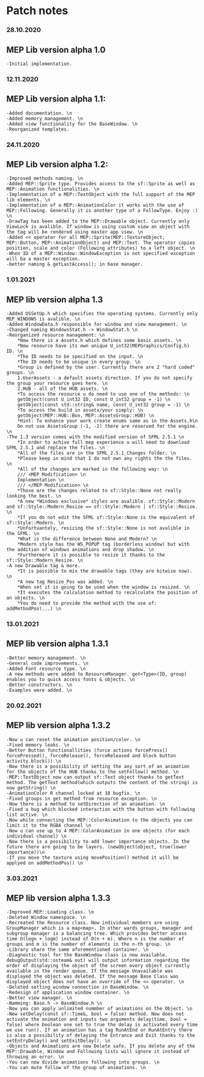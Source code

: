 # Patch notes

### 28.10.2020
## MEP Lib version alpha 1.0
	-Initial implementation.

### 12.11.2020
## MEP Lib version alpha 1.1:
	-Added documentation. \n
	-Added memory management. \n
	-Added view functionality for the BaseWindow. \n
	-Reorganized templates.

### 24.11.2020
## MEP Lib version alpha 1.2:
	-Improved methods naming. \n
	-Added MEP::Sprite type. Provides access to the sf::Sprite as well as MEP::Animation functionalities. \n
	-Implementation of a MEP::TextObject with the full support of the MEP lib elements. \n
	-Implementation of a MEP::AnimationColor it works with the use of MEP::Following. Generally it is another type of a FollowType. Enjoy :) \n
	-DrawTag has been added to the MEP::Drawable object. Currently only ViewLock is avalible. If window is using custom view an object with the tag will be rendered using master app view. \n
	-Added << operator for all MEP::Sprite(MEP::TextureObject, MEP::Button, MEP::AnimationObject) and MEP::Text. The operator copies position, scale and color (Following attributes) to a left object. \n
	-When ID of a MEP::Window::WindowException is not specified exception will ba a master exception.
	-better naming & getLastAccess(); in base manager.
### 1.01.2021
## MEP lib version alpha 1.3
	-Added OSSetUp.h which specifies the operating systems. Currently only MEP_WINDOWS is avalible. \n
	-Added WindowData.h responsible for window and view management. \n
	-Changed naming WindowsStat.h -> WindowStat.h \n
	-Reorganized resource management: \n
		*Now there is a Assets.h which defines some basic assets. \n
		*Now resource have its own unique U_int32(MEPGraphics/Config.h) ID. \n
		*The ID needs to be specified on the input. \n
		*The ID needs to be unique in every group. \n
		*Group is defined by the user. Currently there are 2 "hard coded" groups. \n
		1.UserAssets - a default assets direction. If you do not specify the group your resource goes here. \n
		2.HUB - all of the HUB assets. \n
		*To access the resource u do need to use one of the methods: \n
		getObject(const U_int32 ID, const U_int32 group = -1) \n
		getObject(const std::string& name, const U_int32 group = -1) \n
		*To access the build in assets/your simply: \n
		getObject(MEP::HUB::Box, MEP::AssetsGroup::HUB) \n
		*Hint: To enhance your work create enums same as in the Assets.h\n
		Do not use AssetsGroup (-1, -2) there are reserved for the engine. \n
	-The 1.3 version comes with the modified version of SFML 2.5.1 \n
		*In order to achive full mep experience u will need to download SFML 2.5.1 and replace the files. \n
		*All of the files are in the SFML_2.5.1_Changes folder. \n 
		*Please keep in mind that I do not own any rights the the files. \n
		*All of the changes are marked in the following way: \n
		/// <MEP Modification> \n
		Implementation \n
		/// </MEP Modification> \n
		*Those are the changes related to sf::Style::None not really looking the best. \n
		*A new *Windows exclusive* styles are avalible. sf::Style::Modern and sf::Style::Modern_Resize == sf::Style::Modern | sf::Style::Resize. \n
		*If you do not edit the SFML sf::Style::None is the equivalent of sf::Style::Modern. \n
		*Unfortuantely, resizing the sf::Style::None is not avalible in the SFML. \n
		*What is the difference between None and Modern? \n
		*Modern style has the WS_POPUP tag (borderless window) but with the addition of windows animations and drop shadow. \n
		*Furthermore it is possible to resize it thanks to the sf::Style::Modern_Resize. \n
	-A new Drawable tag & more.
		*It is possible to mix the drawable tags (they are bitwise now). \n
		*A new tag Resize_Pos was added. \n
		*When set it is going to be used when the window is resized. \n
		*It executes the calculation method to recalculate the position of an objects. \n
		*You do need to provide the method with the use of: addMethodPos(...) \n
### 13.01.2021
## MEP lib version alpha 1.3.1
	-Better memory management. \n
	-General code improvements. \n
	-Added Font resource type. \n
	-A new methods were added to ResourceManager. get<Type>(ID, group) enables you to quick access fonts & objects. \n
	-Better constructors. \n
	-Examples were added. \n
### 20.02.2021
## MEP lib version alpha 1.3.2
	-Now u can reset the animation position/color. \n
	-Fixed memory leaks. \n
	-Better Button functionallities (force actions forcePress() forcePressed(), forceRelease(), forceReleased and block button activity block()) \n
	-Now there is a possibility of setting the any sort of an animation for the objects of the HUB thanks to the setFollow() method. \n
	-MEP::TextObject now can output sf::Text object thanks to getText method. The getText method(which outputs the content of the string) is now getString() \n
	-AnimationColor R channel locked at 10 bugfix. \n
	-Fixed groups in get method from resource exception. \n
	-Now there is a method to setDirection of an animation. \n
	-Fixed a bug which blocked interaction with the button with following list active. \n
	-Now while connecting the MEP::ColorAnimation to the objects you can limit it to the RGBA channel \n
	-Now u can use up to 4 MEP::ColorAnimation in one objects (for each individual channel) \n
	-Now there is a possibility to add lower importance objects. In the future there are going to be layers. (newObject(object, true(lower importance))\n
	-If you move the texture using movePosition() method it will be applyed on addMethodPos() \n
### 3.03.2021
## MEP lib version alpha 1.3.3
	-Improved MEP::Loading class. \n	
	-Deleted Window namespace. \n
	-Recreated the Resource class. Now individual members are using GroupManager which is a map<map>. In other wards groups, manager and subgroup manager is a balancing tree. Which provides better access time O(logn + logm) instead of O(n + m). Where n is the number of groups and m is the number of elements in the n-th group. \n
	-Library share the same aforementioned container. \n
	-Diagnostic tool for the BaseWindow class is now available. debugOutput(std::osteam& out) will output information regarding the order of displaying the object of the screen every object currently available in the render queue. If the message Unavailable was displayed the object was deleted. If the message Base Class was displayed object does not have an override of the << operator. \n
	-Deleted setting window connection in BaseWindow. \n
	-Redesign of application window container. \n
	-Better view manager. \n
	-Namming: Base.h -> BaseWindow.h \n
	-Now you can apply unlimited nummber of animations on the Object. \n
	-New setDelay(const sf::Time&, bool = false) method. Now does not activate the animation and inputs two arguments delay(time, bool = false) where boolean one set to true the delay is activated every time we use run(). If an animation has a tag RunAtEnd or RunAtEntry there is also a possibility of delaying the Entrance and Exit thanks to the setEntryDelay() and setExitDelay(). \n
	-Objects and Animations are now Delete safe. If you delete any of the MEP::Drawable, Window and Following lists will ignore it instead of throwing an error. \n
	-You can now divide animations following into groups. \n
	-You can mute follow of the group of animations. \n